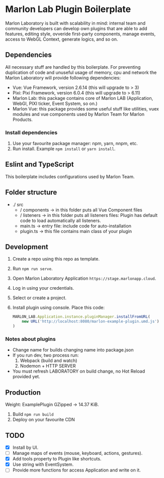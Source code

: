 # Marlon Lab Plugin Boilerplate

Marlon Laboratory is built with scalability in mind: internal team and community developers can develop own plugins that are able to add features, editing style, ovveride first-party components, manage events, access to WebGL Context, generate logics, and so on.

## Dependencies

All necessary stuff are handled by this boilerplate.
For preventing duplication of code and unuseful usage of memory, cpu and network the Marlon Laboratory will provide following dependencies:

- Vue: Vue Framework, version 2.6.14 (this will upgrade to > 3)
- Pixi: Pixi Framework, version 6.0.4 (this will upgrade to > 6.11)
- Marlon Lab: this package contains core of Marlon LAB (Application, WebGl, PIXI ticker, Event System, so on.)
- Marlon Vue: this package provides some useful stuff like utilities, vuex modules and vue components used by Marlon Team for Marlon Products.

### Install dependencies

1. Use your favourite package manager: npm, yarn, nnpm, etc.
2. Run install. Example `npm install` or `yarn install`.

## Eslint and TypeScript

This boilerplate includes configurations used by Marlon Team.

## Folder structure

- ./ src
  -  / components -> in this folder puts all Vue Component files
  -  / listeners -> in this folder puts all listeners files: Plugin has default code to load automatically all listeners.
  - main.ts  -> entry file: include code for auto-installation
  - plugin.ts -> this file contains main class of your plugin

## Development

1. Create a repo using this repo as template.
2. Run `npm run serve`.
3. Open Marlon Laboratory Application `https://stage.marlonapp.cloud`.
4. Log in using your credentials.
5. Select or create a project.
6. Install plugin using console. Place this code: 

    ```javascript
    MARLON_LAB.Application.instance.pluginManager.installFromURL(
        new URL('http://localhost:8080/marlon-example-plugin.umd.js')
    )
    ```

### Notes about plugins

- Change name for builds changing name into package.json
- If you run dev, two process run:
    1. Webpack (build and watch)
    2. Nodemon + HTTP SERVER
- You must refresh LABORATORY on build change, no Hot Reload provided yet.

## Production

Weight: ExamplePlugin GZipped -> 14.37 KiB.

1. Build `npm run build`
2. Deploy on your favourite CDN

## TODO

- [x] Install by UI.
- [ ] Manage maps of events (mouse, keyboard, actions, gestures).
- [x] Add tools property to Plugin like shortcuts.
- [x] Use string with EventSystem.
- [ ] Provide more functions for access Application and write on it.
